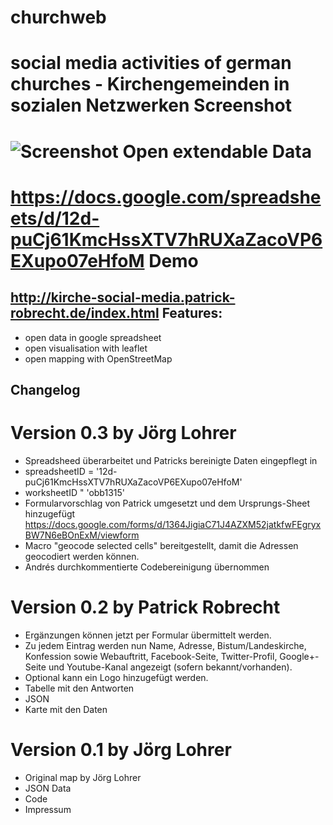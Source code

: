 # churchweb
social media activities of german churches - Kirchengemeinden in sozialen Netzwerken
Screenshot
=====================
![Screenshot](http://i.imgur.com/yOrHkhA.png)
Open extendable Data
=====================
https://docs.google.com/spreadsheets/d/12d-puCj61KmcHssXTV7hRUXaZacoVP6EXupo07eHfoM
Demo
=====================
http://kirche-social-media.patrick-robrecht.de/index.html
Features:
---------------------
* open data in google spreadsheet
* open visualisation with leaflet
* open mapping with OpenStreetMap


Changelog
------------------

# Version 0.3 by Jörg Lohrer
* Spreadsheed überarbeitet und Patricks bereinigte Daten eingepflegt in
 *  spreadsheetID = '12d-puCj61KmcHssXTV7hRUXaZacoVP6EXupo07eHfoM'
 *  worksheetID " 'obb1315'
* Formularvorschlag von Patrick umgesetzt und dem Ursprungs-Sheet hinzugefügt https://docs.google.com/forms/d/1364JigiaC71J4AZXM52jatkfwFEgryxBW7N6eBOnExM/viewform
* Macro "geocode selected cells" bereitgestellt, damit die Adressen geocodiert werden können.
* Andrés durchkommentierte Codebereinigung übernommen

# Version 0.2 by Patrick Robrecht

* Ergänzungen können jetzt per Formular übermittelt werden.
* Zu jedem Eintrag werden nun Name, Adresse, Bistum/Landeskirche, Konfession sowie Webauftritt, Facebook-Seite, Twitter-Profil, Google+-Seite und Youtube-Kanal angezeigt (sofern bekannt/vorhanden).
* Optional kann ein Logo hinzugefügt werden.
* Tabelle mit den Antworten
* JSON
* Karte mit den Daten

# Version 0.1 by Jörg Lohrer
* Original map by Jörg Lohrer
* JSON Data
* Code
* Impressum



